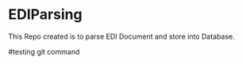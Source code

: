 # EDIParsing
This Repo created is to parse EDI Document and store into Database.

#testing git command
